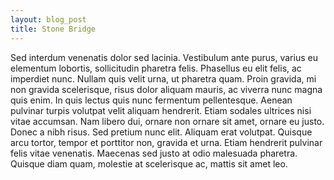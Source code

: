 ```yaml
---
layout: blog_post
title: Stone Bridge
---
```

Sed interdum venenatis dolor sed lacinia. Vestibulum ante purus, varius eu elementum lobortis, sollicitudin pharetra felis. Phasellus eu elit felis, ac imperdiet nunc. Nullam quis velit urna, ut pharetra quam. Proin gravida, mi non gravida scelerisque, risus dolor aliquam mauris, ac viverra nunc magna quis enim. In quis lectus quis nunc fermentum pellentesque. Aenean pulvinar turpis volutpat velit aliquam hendrerit. Etiam sodales ultrices nisi vitae accumsan. Nam libero dui, ornare non ornare sit amet, ornare eu justo. Donec a nibh risus. Sed pretium nunc elit. Aliquam erat volutpat. Quisque arcu tortor, tempor et porttitor non, gravida et urna. Etiam hendrerit pulvinar felis vitae venenatis. Maecenas sed justo at odio malesuada pharetra. Quisque diam quam, molestie at scelerisque ac, mattis sit amet leo.

